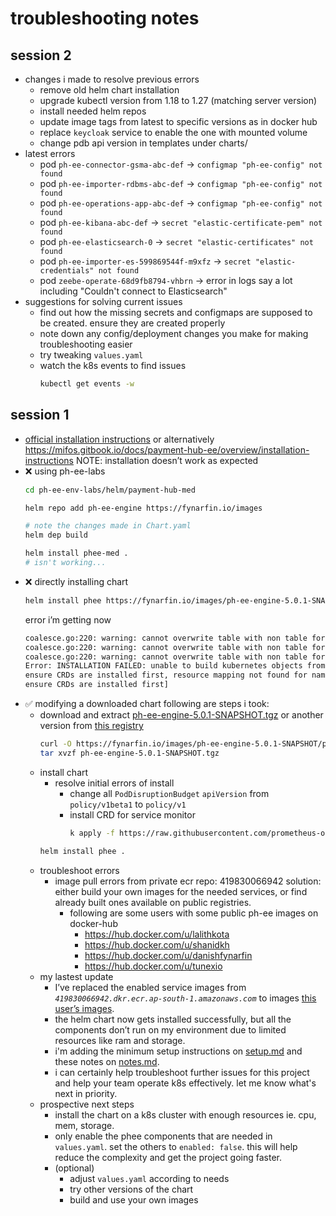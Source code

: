 # troubleshooting notes

## session 2

- changes i made to resolve previous errors
  - remove old helm chart installation
  - upgrade kubectl version from 1.18 to 1.27 (matching server version)
  - install needed helm repos
  - update image tags from latest to specific versions as in docker hub
  - replace `keycloak` service to enable the one with mounted volume
  - change pdb api version in templates under charts/
- latest errors
  - pod `ph-ee-connector-gsma-abc-def` → `configmap "ph-ee-config" not found`
  - pod `ph-ee-importer-rdbms-abc-def` → `configmap "ph-ee-config" not found`
  - pod `ph-ee-operations-app-abc-def` → `configmap "ph-ee-config" not found`
  - pod `ph-ee-kibana-abc-def` → `secret "elastic-certificate-pem" not found`
  - pod `ph-ee-elasticsearch-0` → `secret "elastic-certificates" not found`
  - pod `ph-ee-importer-es-599869544f-m9xfz` → `secret "elastic-credentials" not found`
  - pod `zeebe-operate-68d9fb8794-vhbrn` → error in logs say a lot including "Couldn't connect to Elasticsearch"
- suggestions for solving current issues
  - find out how the missing secrets and configmaps are supposed to be created. ensure they are created properly
  - note down any config/deployment changes you make for making troubleshooting easier
  - try tweaking `values.yaml`
  - watch the k8s events to find issues
    ```bash
    kubectl get events -w
    ```

## session 1

- [official installation instructions](https://github.com/openMF/mifos-documentation/blob/d0dca451bdf138da09f726bee99712db6dcfff7e/payment-hub-ee/overview/installation-instructions.md)
  or alternatively https://mifos.gitbook.io/docs/payment-hub-ee/overview/installation-instructions
  NOTE: installation doesn’t work as expected
- ❌ using ph-ee-labs
  ```bash
  cd ph-ee-env-labs/helm/payment-hub-med

  helm repo add ph-ee-engine https://fynarfin.io/images

  # note the changes made in Chart.yaml
  helm dep build

  helm install phee-med .
  # isn't working...
  ```
- ❌ directly installing chart
  ```bash
  helm install phee https://fynarfin.io/images/ph-ee-engine-5.0.1-SNAPSHOT/ph-ee-engine-5.0.1-SNAPSHOT.tgz
  ```
  error i’m getting now
  ```bash
  coalesce.go:220: warning: cannot overwrite table with non table for ph-ee-engine.operations_web.deployment.config (map[])
  coalesce.go:220: warning: cannot overwrite table with non table for ph-ee-engine.operations_web.deployment.config (map[])
  coalesce.go:220: warning: cannot overwrite table with non table for ph-ee-engine.operations_web.deployment.config (map[])
  Error: INSTALLATION FAILED: unable to build kubernetes objects from release manifest: [resource mapping not found for name: "ph-ee-elasticsearch-pdb" namespace: "" from "": no matches for kind "PodDisruptionBudget" in version "policy/v1beta1"
  ensure CRDs are installed first, resource mapping not found for name: "ccms-service-monitor" namespace: "" from "": no matches for kind "ServiceMonitor" in version "monitoring.coreos.com/v1"
  ensure CRDs are installed first]
  ```
- ✅ modifying a downloaded chart
  following are steps i took:
  - download and extract [ph-ee-engine-5.0.1-SNAPSHOT.tgz](https://fynarfin.io/images/ph-ee-engine-5.0.1-SNAPSHOT/ph-ee-engine-5.0.1-SNAPSHOT.tgz)
    or another version from [this registry](https://fynarfin.io/images/)
    ```bash
    curl -O https://fynarfin.io/images/ph-ee-engine-5.0.1-SNAPSHOT/ph-ee-engine-5.0.1-SNAPSHOT.tgz
    tar xvzf ph-ee-engine-5.0.1-SNAPSHOT.tgz
    ```
  - install chart
    - resolve initial errors of install
      - change all `PodDisruptionBudget` `apiVersion` from `policy/v1beta1` to `policy/v1`
      - install CRD for service monitor
        ```bash
        k apply -f https://raw.githubusercontent.com/prometheus-operator/prometheus-operator/main/example/prometheus-operator-crd/monitoring.coreos.com_servicemonitors.yaml
        ```
    ```bash
    helm install phee .
    ```
  - troubleshoot errors
    - image pull errors from private ecr repo: 419830066942
      solution: either build your own images for the needed services, or find already built ones available on public registries.
      - following are some users with some public ph-ee images on docker-hub
        - https://hub.docker.com/u/lalithkota
        - https://hub.docker.com/u/shanidkh
        - https://hub.docker.com/u/danishfynarfin
        - https://hub.docker.com/u/tunexio
  - my lastest update
    - I’ve replaced the enabled service images from _`419830066942.dkr.ecr.ap-south-1.amazonaws.com`_ to images [this user’s images](https://hub.docker.com/u/lalithkota).
    - the helm chart now gets installed successfully, but all the components don’t run on my environment due to limited resources like ram and storage.
    - i'm adding the minimum setup instructions on [setup.md](./setup.md) and these notes on [notes.md](./notes.md).
    - i can certainly help troubleshoot further issues for this project and help your team operate k8s effectively. let me know what's next in priority.
  - prospective next steps
    - install the chart on a k8s cluster with enough resources ie. cpu, mem, storage.
    - only enable the phee components that are needed in `values.yaml`. set the others to `enabled: false`. this will help reduce the complexity and get the project going faster.
    - (optional)
      - adjust `values.yaml` according to needs
      - try other versions of the chart
      - build and use your own images
